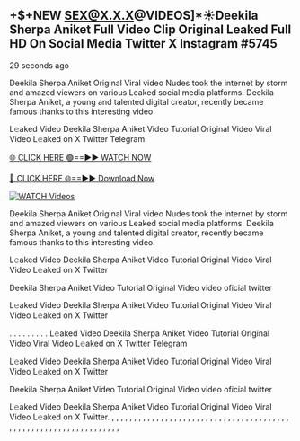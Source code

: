 ## +$+NEW SEX@X.X.X@VIDEOS]*☀️Deekila Sherpa Aniket Full Video Clip Original Leaked Full HD On Social Media Twitter X Instagram #5745

29 seconds ago

Deekila Sherpa Aniket Original Viral video Nudes took the internet by storm and amazed viewers on various Leaked social media platforms. Deekila Sherpa Aniket, a young and talented digital creator, recently became famous thanks to this interesting video.

L𝚎aked Video Deekila Sherpa Aniket Video Tutorial Original Video Viral Video L𝚎aked on X Twitter Telegram

[🌐 CLICK HERE 🟢==►► WATCH NOW](https://wtach.club/leakvideo/?n=github)

[🔴 CLICK HERE 🌐==►► Download Now](https://wtach.club/leakvideo/?n=github)

[![WATCH Videos](https://i.imgur.com/dJHk4Zq.gif)](https://wtach.club/leakvideo/?n=github)

Deekila Sherpa Aniket Original Viral video Nudes took the internet by storm and amazed viewers on various Leaked social media platforms. Deekila Sherpa Aniket, a young and talented digital creator, recently became famous thanks to this interesting video.

L𝚎aked Video Deekila Sherpa Aniket Video Tutorial Original Video Viral Video L𝚎aked on X Twitter

Deekila Sherpa Aniket Video Tutorial Original Video video oficial twitter

L𝚎aked Video Deekila Sherpa Aniket Video Tutorial Original Video Viral Video L𝚎aked on X Twitter

. . . . . . . . . L𝚎aked Video Deekila Sherpa Aniket Video Tutorial Original Video Viral Video L𝚎aked on X Twitter Telegram

L𝚎aked Video Deekila Sherpa Aniket Video Tutorial Original Video Viral Video L𝚎aked on X Twitter

Deekila Sherpa Aniket Video Tutorial Original Video video oficial twitter

L𝚎aked Video Deekila Sherpa Aniket Video Tutorial Original Video Viral Video L𝚎aked on X Twitter.
,
,
,
,
,
,
,
,
,
,
,
,
,
,
,
,
,
,
,
,
,
,
,
,
,
,
,
,
,
,
,
,
,
,
,
,
,
,
,
,
,
,
,
,
,
,
,
,
,
,
,
,
,
,
,
,
,
,
,
,
,
,
,
,
,